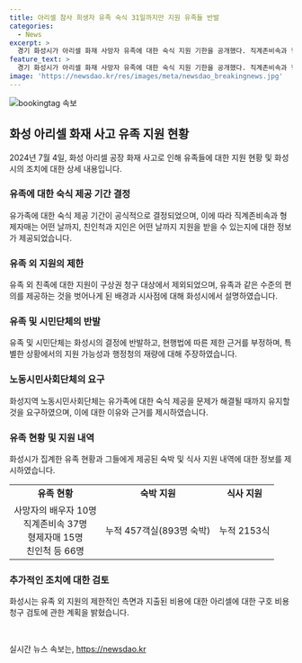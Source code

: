 ```yaml
---
title: 아리셀 참사 희생자 유족 숙식 31일까지만 지원 유족들 반발
categories:
  - News
excerpt: >
  경기 화성시가 아리셀 화재 사망자 유족에 대한 숙식 지원 기한을 공개했다. 직계존비속과 형제자매는 31일까지, 친인척과 지인은 10일까지만 지원 대상이다. 이 사안에 대해 유가족을 비롯한 노동·시민단체는 반발하고 있으며, 화성시는 현행법에 따른 지원 제한을 주장하고 있다. 이에 대해 노동시민사회단체는 유가족에 대한 숙식 제공을 문제 해결시까지 유지해야 한다고 요구하고 있다. 현재 화성시가 집계한 지난 15일간 숙식 및 식사 지원은 누적 457객실(893명 숙박) 및 2153식이다.
feature_text: >
  경기 화성시가 아리셀 화재 사망자 유족에 대한 숙식 지원 기한을 공개했다. 직계존비속과 형제자매는 31일까지, 친인척과 지인은 10일까지만 지원 대상이다. 이 사안에 대해 유가족을 비롯한 노동·시민단체는 반발하고 있으며, 화성시는 현행법에 따른 지원 제한을 주장하고 있다. 이에 대해 노동시민사회단체는 유가족에 대한 숙식 제공을 문제 해결시까지 유지해야 한다고 요구하고 있다. 현재 화성시가 집계한 지난 15일간 숙식 및 식사 지원은 누적 457객실(893명 숙박) 및 2153식이다.
image: 'https://newsdao.kr/res/images/meta/newsdao_breakingnews.jpg'
---
```


<p><img src="https://newsdao.kr/res/images/meta/newsdao_breakingnews.jpg" alt="bookingtag 속보" /></p>

<h2 data-ke-size="size26">화성 아리셀 화재 사고 유족 지원 현황</h2>

<p data-ke-size="size16">2024년 7월 4일, 화성 아리셀 공장 화재 사고로 인해 유족들에 대한 지원 현황 및 화성시의 조치에 대한 상세 내용입니다.</p>

<h3><b>유족에 대한 숙식 제공 기간 결정</b></h3>

<p data-ke-size="size16">유가족에 대한 숙식 제공 기간이 공식적으로 결정되었으며, 이에 따라 직계존비속과 형제자매는 어떤 날까지, 친인척과 지인은 어떤 날까지 지원을 받을 수 있는지에 대한 정보가 제공되었습니다.</p>

<h3><b>유족 외 지원의 제한</b></h3>

<p data-ke-size="size16">유족 외 친족에 대한 지원이 구상권 청구 대상에서 제외되었으며, 유족과 같은 수준의 편의를 제공하는 것을 벗어나게 된 배경과 시사점에 대해 화성시에서 설명하였습니다.</p>

<h3><b>유족 및 시민단체의 반발</b></h3>

<p data-ke-size="size16">유족 및 시민단체는 화성시의 결정에 반발하고, 현행법에 따른 제한 근거를 부정하며, 특별한 상황에서의 지원 가능성과 행정청의 재량에 대해 주장하였습니다.</p>

<h3><b>노동시민사회단체의 요구</b></h3>

<p data-ke-size="size16">화성지역 노동시민사회단체는 유가족에 대한 숙식 제공을 문제가 해결될 때까지 유지할 것을 요구하였으며, 이에 대한 이유와 근거를 제시하였습니다.</p>

<h3><b>유족 현황 및 지원 내역</b></h3>

<p data-ke-size="size16">화성시가 집계한 유족 현황과 그들에게 제공된 숙박 및 식사 지원 내역에 대한 정보를 제시하였습니다.</p>

<table>
   <tbody>
      <tr>
         <td style="text-align: center; height: 17px;"><b>유족 현황</b></td>
         <td style="text-align: center; height: 17px;"><b>숙박 지원</b></td>
         <td style="text-align: center; height: 17px;"><b>식사 지원</b></td>
      </tr>
      <tr>
         <td style="text-align: center; height: 17px;">사망자의 배우자 10명<br>직계존비속 37명<br>형제자매 15명<br>친인척 등 66명</td>
         <td style="text-align: center; height: 17px;">누적 457객실(893명 숙박)</td>
         <td style="text-align: center; height: 17px;">누적 2153식</td>
      </tr>
   </tbody>
</table>

<h3><b>추가적인 조치에 대한 검토</b></h3>

<p data-ke-size="size16">화성시는 유족 외 지원의 제한적인 측면과 지출된 비용에 대한 아리셀에 대한 구호 비용 청구 검토에 관한 계획을 밝혔습니다.</p>

<p data-ke-size="size16">&nbsp;</p>
실시간 뉴스 속보는, <a href="https://newsdao.kr" rel="dofollow">https://newsdao.kr</a>



